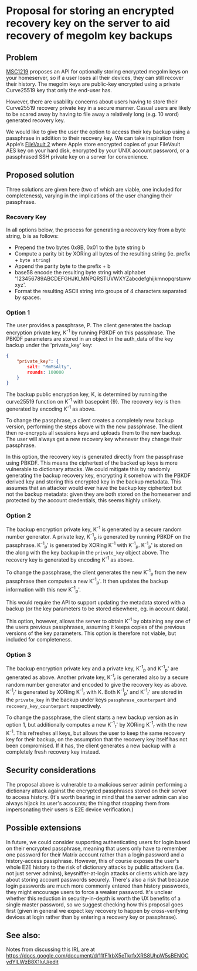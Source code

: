 # Proposal for storing an encrypted recovery key on the server to aid recovery of megolm key backups

## Problem

[MSC1219](https://github.com/matrix-org/matrix-doc/issues/1219) proposes an API for optionally storing encrypted megolm keys on your homeserver, so if a user loses all their devices, they can still recover their history.  The megolm keys are public-key encrypted using a private Curve25519 key that only the end-user has.

However, there are usability concerns about users having to store their Curve25519 recovery private key in a secure manner.  Casual users are likely to be scared away by having to file away a relatively long (e.g. 10 word) generated recovery key.

We would like to give the user the option to access their key backup using a passphrase in addition to their recovery key. We can take inspiration from Apple’s [FileVault 2](https://hal.inria.fr/hal-01460615/document) where Apple store encrypted copies of your FileVault AES key on your hard disk, encrypted by your UNIX account password, or a passphrased SSH private key on a server for convenience.

## Proposed solution

Three solutions are given here (two of which are viable, one included for completeness), varying in the implications of the user changing their passphrase.

### Recovery Key

In all options below, the process for generating a recovery key from a byte string, b is as follows:
 * Prepend the two bytes 0x8B, 0x01 to the byte string b
 * Compute a parity bit by XORing all bytes of the resulting string (ie. prefix + `byte string`)
 * Append the parity byte to the prefix + b
 * base58 encode the resulting byte string with alphabet '123456789ABCDEFGHJKLMNPQRSTUVWXYZabcdefghijkmnopqrstuvwxyz'.
 * Format the resulting ASCII string into groups of 4 characters separated by spaces.

### Option 1

The user provides a passphrase, P. The client generates the backup encryption private key, K<sup>-1</sup> by running PBKDF on this passphrase. The PBKDF parameters are stored in an object in the auth_data of the key backup under the 'private_key' key:

```json
{
    "private_key": {
        salt: "MmMsAlty",
        rounds: 100000
    }
}
```

The backup public encryption key, K, is determined by running the curve25519 function on K<sup>-1</sup> with basepoint {9}. The recovery key is then generated by encoding K<sup>-1</sup> as above.

To change the passphrase, a client creates a completely new backup version, performing the steps above with the new passphrase. The client then re-encrypts all sessions keys and uploads them to the new backup. The user will always get a new recovery key whenever they change their passphrase.

In this option, the recovery key is generated directly from the passphrase using PBKDF. This means the ciphertext of the backed up keys is more vulnerable to dictionary attacks. We could mitigate this by randomly generating the backup recovery key, encrypting it somehow with the PBKDF derived key and storing this encrypted key in the backup metadata. This assumes that an attacker would ever have the backup key ciphertext but not the backup metadata: given they are both stored on the homeserver and protected by the account credentials, this seems highly unlikely.

### Option 2

The backup encryption private key, K<sup>-1</sup> is generated by a secure random number generator. A private key, K<sup>-1</sup><sub>p</sub> is generated by running PBKDF on the passphrase. K<sup>-1</sup><sub>p</sub>' is generated by XORing K<sup>-1</sup> with K<sup>-1</sup><sub>p</sub>. K<sup>-1</sup><sub>p</sub>' is stored on the along with the key backup in the `private_key` object above. The recovery key is generated by encoding K<sup>-1</sup> as above.

To change the passphrase, the client generates the new K<sup>-1</sup><sub>p</sub> from the new passphrase then computes a new K<sup>-1</sup><sub>p</sub>'. It then updates the backup information with this new K<sup>-1</sup><sub>p</sub>'.

This would require the API to support updating the metadata stored with a backup (or the key parameters to be stored elsewhere, eg. in account data).

This option, however, allows the server to obtain K<sup>-1</sup> by obtaining any one of the users previous passphrases, assuming it keeps copies of the previous versions of the key parameters. This option is therefore not viable, but included for completeness.

### Option 3

The backup encryption private key and a private key, K<sup>-1</sup><sub>p</sub> and K<sup>-1</sup><sub>p</sub>' are generated as above. Another private key, K<sup>-1</sup><sub>r</sub> is generated also by a secure random number generator and encoded to give the recovery key as above. K<sup>-1</sup><sub>r</sub>' is generated by XORing K<sup>-1</sup><sub>r</sub> with K. Both K<sup>-1</sup><sub>p</sub>' and K<sup>-1</sup><sub>r</sub>' are stored in the `private_key` in the backup under keys `passphrase_counterpart` and `recovery_key_counterpart` respectively.

To change the passphrase, the client starts a new backup version as in option 1, but additionally computes a new K<sup>-1</sup><sub>r</sub>' by XORing K<sup>-1</sup><sub>r</sub> with the new K<sup>-1</sup>. This refreshes all keys, but allows the user to keep the same recovery key for their backup, on the assumption that the recovery key itself has not been compromised. If it has, the client generates a new backup with a completely fresh recovery key instead.

## Security considerations

The proposal above is vulnerable to a malicious server admin performing a dictionary attack against the encrypted passphrases stored on their server to access history.  (It's worth bearing in mind that the server admin can also always hijack its user's accounts; the thing that stopping them from impersonating their users is E2E device verification.)

## Possible extensions

In future, we could consider supporting authenticating users for login based on their encrypted passphrase, meaning that users only have to remember one password for their Matrix account rather than a login password and a history-access passphrase.  However, this of course exposes the user's whole E2E history to the risk of dictionary attacks by public attackers (i.e. not just server admins), keysniffer-at-login attacks or clients which are lazy about storing account passwords securely.  There's also a risk that because login passwords are much more commonly entered than history passwords, they might encourage users to force a weaker password.  It's unclear whether this reduction in security-in-depth is worth the UX benefits of a single master password, so we suggest checking how this proposal goes first (given in general we expect key recovery to happen by cross-verifying devices at login rather than by entering a recovery key or passphrase).

## See also:

Notes from discussing this IRL are at https://docs.google.com/document/d/11fF1rbX5eTkrfxXRS8UhpW5sBENOCydYlLWzB8X1IuU/edit

